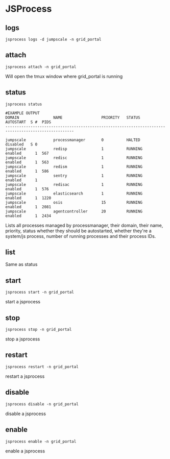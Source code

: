 JSProcess
=========

logs
----

```shell
jsprocess logs -d jumpscale -n grid_portal
```

attach
------

```shell
jsprocess attach -n grid_portal
```

Will open the tmux window where grid\_portal is running

status
------

```shell
jsprocess status

#EXAMPLE OUTPUT
DOMAIN               NAME                 PRIORITY   STATUS       AUTOSTART  S #  PIDS
----------------------------------------------------------------------------------------------------

jumpscale            processmanager       0          HALTED       disabled   S 0  
jumpscale            redisp               1          RUNNING      enabled      1  567
jumpscale            redisc               1          RUNNING      enabled      1  563
jumpscale            redism               1          RUNNING      enabled      1  586
jumpscale            sentry               1          RUNNING      enabled      1  
jumpscale            redisac              1          RUNNING      enabled      1  576
jumpscale            elasticsearch        1          RUNNING      enabled      1  1220
jumpscale            osis                 15         RUNNING      enabled      1  2081
jumpscale            agentcontroller      20         RUNNING      enabled      1  2434
```

Lists all processes managed by processmanager, their domain, their name,
priority, status whether they should be autostarted, whether they're a
system/js process, number of running processes and their process IDs.

list
----

Same as status

start
-----

```shell
jsprocess start -n grid_portal
```

start a jsprocess

stop
----

```shell
jsprocess stop -n grid_portal
```

stop a jsprocess

restart
-------

```shell
jsprocess restart -n grid_portal
```

restart a jsprocess

disable
-------

```shell
jsprocess disable -n grid_portal
```

disable a jsprocess

enable
------

```shell
jsprocess enable -n grid_portal
```

enable a jsprocess
